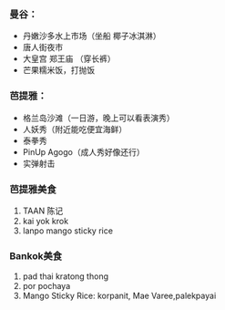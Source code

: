 ﻿### 曼谷：
- 丹嫩沙多水上市场（坐船 椰子冰淇淋）
- 唐人街夜市
- 大皇宫  郑王庙  （穿长裤）
- 芒果糯米饭，打抛饭
### 芭提雅：
- 格兰岛沙滩（一日游，晚上可以看表演秀）
- 人妖秀（附近能吃便宜海鲜）
- 泰拳秀
- PinUp Agogo（成人秀好像还行）
- 实弹射击


### 芭提雅美食
1. TAAN 陈记
2. kai yok krok
3. lanpo mango sticky rice

### Bankok美食
1. pad thai kratong thong
2. por pochaya
3. Mango Sticky Rice: korpanit, Mae Varee,palekpayai